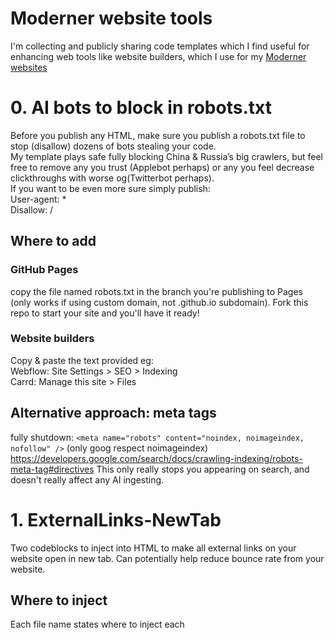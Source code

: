 # Moderner website tools

I'm collecting and publicly sharing code templates which I find useful for enhancing web tools like website builders, which I use for my [Moderner websites](https://Mode.rner.me)

# 0. AI bots to block in robots.txt
Before you publish any HTML, make sure you publish a robots.txt file to stop (disallow) dozens of bots stealing your code.  
My template plays safe fully blocking China & Russia’s big crawlers, but feel free to remove any you trust (Applebot perhaps) or any you feel decrease clickthroughs with worse og(Twitterbot perhaps).  
If you want to be even more sure simply publish:  
User-agent: *   
Disallow: /  

## Where to add
### GitHub Pages
copy the file named robots.txt in the branch you're publishing to Pages (only works if using custom domain, not .github.io subdomain). 
Fork this repo to start your site and you'll have it ready!

### Website builders 
Copy & paste the text provided eg:  
Webflow: Site Settings > SEO > Indexing  
Carrd: Manage this site > Files  

## Alternative approach: meta tags
fully shutdown: `<meta name="robots" content="noindex, noimageindex, nofollow" />`
(only goog respect noimageindex)
https://developers.google.com/search/docs/crawling-indexing/robots-meta-tag#directives
This only really stops you appearing on search, and doesn't really affect any AI ingesting.

# 1. ExternalLinks-NewTab
 Two codeblocks to inject into HTML to make all external links on your website open in new tab. Can potentially help reduce bounce rate from your website.

## Where to inject
Each file name states where to inject each <script> tag into your HTML code.

## Example
See Mode.rner.me for an example of this being used in the context of a website builder, and w4.rner.me for a website coded from scratch.

## Technical Details
Consult [this explainer](http://bl.ocks.org/abernier/3070589) for more info on hostname.

# 2. Drop-Down Accordion with some static
Full thanks to Jason Leow (https://github.com/jasonleow) from https://plugins.carrd.co/ who's free code I forked, and he helped me make adaptations to remove dropdowns from some.

Be sure to donate to him too (& get his original plugin direct into a Carrd): https://carrd.co/buy/d18fd51b0ac6646a

## example
https://FluYork.CeruleanSounds.com

## Extensions
### a href links in text work
e.g. on https://SavvyIndie.com
### How-To use multiple times on single page
Step 1: Look for the start of the HTML code, after the closing </style> tag. Change the id to a unique name - right now it’s <div id=“app”>, change it to “app2” or anything unique you want (it has to be different from the other embedded accordions), like this: <div id=“app2”>

Step 2: Scroll down the code to near the bottom, where it says

const vm = new Vue({
el: “#app”,
...

Change the const to something unique again (remember, this just has to be different from the other embedded accordions), and the el to match the id you used earlier, eg

const vm2 = new Vue ({
el: “#app2”,


# 3. HTML Email Signature Template
 Photo, Name, Social Icons, 2 lines of text

Can look something like:

![Cerulean example](https://www.dropbox.com/s/k0smlmilya2vrts/Cerulean-ex.png?raw=1)

# How to Implement
## G (mail/Suite)
Simply copy & paste html code into the email signature box that looks like it's for plain text and it will magically render
## Apple Mail (e.g. for ProtonMail Bridge)
Create a simple text signature to create a .mailsignature dummy file.
Locate the folder where these files are kept in: /Users/YOU/Library/Mail/V7/MailData/Signatures
(Make Alias to this folder where you keep your signatures for easy location.)
Copy and paste your html code into the corresponding .mailsignature dummy file (you can use AllSignatures.plist to locate which file is which)
Lock file again after saving.

# How to Customize
Find TODO in the .html file, for what you need to replace with your own data. Here's some ideas:
## Cloud-stored Images
TODO.png link to an image file hosted on the cloud.
### Image
Set image px to 2x (or 3x if you wanna take risk of larger) code dimensions.
[Change dpi to 72](https://convert.town/image-dpi)
Can't style img "text-align:<>". Must nest in a div tag with that style.

### Creating correct links from cloud services
#### Dropbox
Copy Dropbox Link. Replace ?dl=0 with ?raw=1 (?dl=1 also seems to work)
You can't use the Dropbox link of an alias file.
#### Google Drive
Image links from  'Get Shareable Link'. Set Anyone with the link can view. Replace 'open' with 'uc' before '?id'.

## Other Finds to customize:
### Color
Find #0000000 and replace with hex values
### Font
font-size:XXpx
font-family:Arial, sans-serif

by

 ![w4rner](https://www.dropbox.com/s/paj3uvpeybjyqk3/example.png?raw=1)
